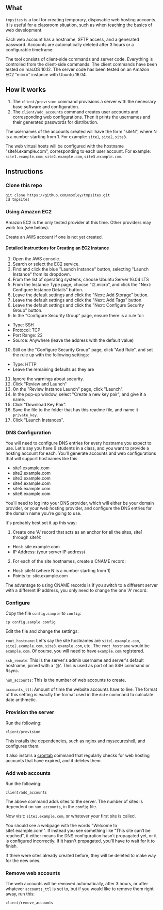 ## What

`tmpsites` is a tool for creating temporary, disposable web hosting accounts.
It is useful for a classroom situation, such as when teaching the basics of web development.

Each web account has a hostname, SFTP access, and a generated password.
Accounts are automatically deleted after 3 hours or a configurable timeframe.

The tool consists of client-side commands and server code.
Everything is controlled from the client-side commands.
The client commands have been tested on macOS 10.12.
The server code has been tested on an Amazon EC2 "micro" instance with Ubuntu 16.04.

## How it works

1. The `client/provision` command provisions a server with the necessary base software and configuration.
2. The `client/add_accounts` command creates user accounts and corresponding web configurations.
  Then it prints the usernames and their generated passwords for distribution.

The usernames of the accounts created will have the form "siteN", where N is a number
starting from 1. For example: `site1`, `site2`, `site3`.

The web virtual hosts will be configured with the hostname "siteN.example.com",
corresponding to each user account. For example: `site1.example.com`, `site2.example.com`,
`site3.example.com`.

## Instructions

### Clone this repo

```shell
git clone https://github.com/moxley/tmpsites.git
cd tmpsites
```

### Using Amazon EC2

Amazon EC2 is the only tested provider at this time. Other providers may work too (see below).

Create an AWS account if one is not yet created.

#### Detailed Instructions for Creating an EC2 Instance

1. Open the AWS console.
2. Search or select the EC2 service.
3. Find and click the blue "Launch Instance" button, selecting "Launch Instance" from its dropdown.
4. From the list of operating systems, choose Ubuntu Server 16.04 LTS
5. From the Instance Type page, choose "t2.micro", and click the "Next: Configure Instance Details" button.
6. Leave the default settings and click the "Next: Add Storage" button.
7. Leave the default settings and click the "Next: Add Tags" button.
8. Leave the default settings and click the "Next: Configure Security Group" button.
9. In the "Configure Security Group" page, ensure there is a rule for:
  * Type: SSH
  * Protocol: TCP
  * Port Range: 22
  * Source: Anywhere (leave the address with the default value)
10. Still on the "Configure Security Group" page, click "Add Rule", and set the rule up with the following settings:
  * Type: HTTP
  * Leave the remaining defaults as they are
11. Ignore the warnings about security.
12. Click "Review and Launch"
13. On the "Review Instance Launch" page, click "Launch".
14. In the pop-up window, select "Create a new key pair", and give it a name.
15. Click "Download Key Pair".
16. Save the file to the folder that has this readme file, and name it `private_key`.
17. Click "Launch Instances".

### DNS Configuration

You will need to configure DNS entries for every hostname you expect to use.
Let's say you have 6 students in a class, and you want to provide a hosting
account for each. You'll generate accounts and web configurations that will
support hostnames like this:

* site1.example.com
* site2.example.com
* site3.example.com
* site4.example.com
* site5.example.com
* site6.example.com

You'll need to log into your DNS provider, which will either be your domain provider,
or your web hosting provider, and configure the DNS entries for the domain name
you're going to use.

It's probably best set it up this way:

1. Create one 'A' record that acts as an anchor for all the sites, site1 through siteN:
  * Host: site.example.com
  * IP Address: (your server IP address)
2. For each of the site hostnames, create a CNAME record:
  * Host: siteN (where N is a number starting from 1)
  * Points to: site.example.com

The advantage to using CNAME records is if you switch to
a different server with a different IP address, you only
need to change the one 'A' record.

### Configure

Copy the file `config.sample` to `config`:

```shell
cp config.sample config
```

Edit the file and change the settings:

`root_hostname`: Let's say the site hostnames are `site1.example.com`, `site2.example.com`, `site3.example.com`, etc. The `root_hostname`
would be `example.com`. Of course, you will need to have `example.com` registered.

`ssh_remote`: This is the server's admin username and server's default hostname,
joined with a '@'. This is used as part of an SSH command or Rsync.

`num_accounts`: This is the number of web accounts to create.

`accounts_ttl`: Amount of time the website accounts have to live. The format of this setting
is exactly the format used in the `date` command to calculate date arithmetic.

### Provision the server

Run the following:

```shell
client/provision
```

This installs the dependencies, such as
[nginx](https://www.nginx.com/resources/wiki/)
and [mysecureshell](https://mysecureshell.readthedocs.io/en/latest/),
and configures them.

It also installs a [crontab](https://www.computerhope.com/unix/ucrontab.htm) command that regularly checks for web hosting
accounts that have expired, and it deletes them.

### Add web accounts

Run the following:

```shell
client/add_accounts
```

The above command adds sites to the server. The number of sites is
dependent on `num_accounts`, in the `config` file.

Now visit: `site1.example.com`, or whatever your first site is called.

You should see a webpage with the words "Welcome to site1.example.com!".
If instead you see something like "This site can’t be reached", it either means
the DNS configuration hasn't propagated yet, or it is configured incorrectly.
If it hasn't propagated, you'll have to wait for it to finish.

If there were sites already created before, they will be deleted to make
way for the new ones.

### Remove web accounts

The web accounts will be removed automatically, after 3 hours, or after whatever `accounts_ttl` is set to, but if you
would like to remove them right away, run this:

```shell
client/remove_accounts
```
